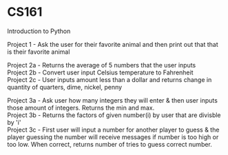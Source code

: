 # CS161
Introduction to Python

Project 1 - Ask the user for their favorite animal and then print out that that is their favorite animal

Project 2a - Returns the average of 5 numbers that the user inputs <br>
Project 2b - Convert user input Celsius temperature to Fahrenheit <br>
Project 2c - User inputs amount less than a dollar and returns change in quantity of quarters, dime, nickel, penny <br>

Project 3a - Ask user how many integers they will enter & then user inputs those amount of integers. Returns the min and max. <br>
Project 3b - Returns the factors of given number(i) by user that are divisble by 'i' <br>
Project 3c - First user will input a number for another player to guess & the player guessing the number will receive messages if number is too high or too low. When correct, returns number of tries to guess correct number. <br>
